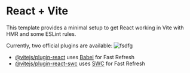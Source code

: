 # React + Vite

This template provides a minimal setup to get React working in Vite with HMR and some ESLint rules.

Currently, two official plugins are available:
![fsdfg](https://github.com/user-attachments/assets/455139ef-58b6-4ecd-85a3-1778500879d5)

- [@vitejs/plugin-react](https://github.com/vitejs/vite-plugin-react/blob/main/packages/plugin-react/README.md) uses [Babel](https://babeljs.io/) for Fast Refresh
- [@vitejs/plugin-react-swc](https://github.com/vitejs/vite-plugin-react-swc) uses [SWC](https://swc.rs/) for Fast Refresh
